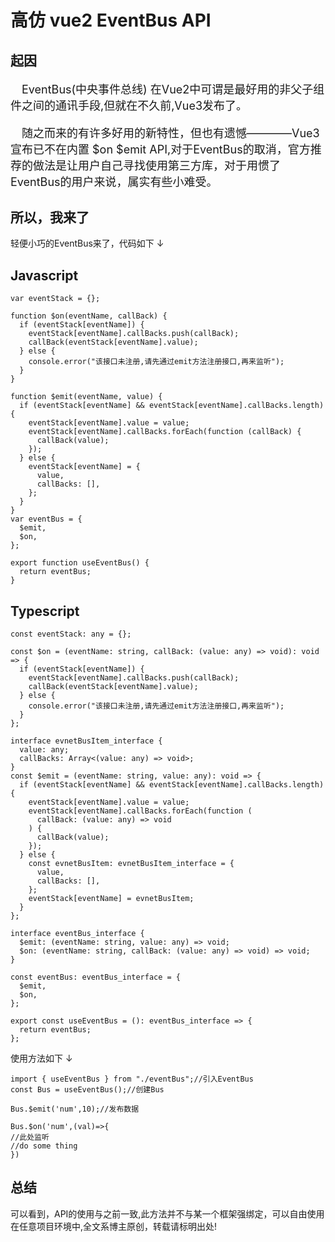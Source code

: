 # <my-title textColor_h="rgb(51, 149, 159)" lineColor="rgb(51, 149, 159)">高仿 vue2 EventBus API</my-title>

## <my-title textColor_h="#ff0062" lineColor="#ff0062">起因</my-title>

<p style="text-indent:1em;font-size:18px;">
EventBus(中央事件总线) 在Vue2中可谓是最好用的非父子组件之间的通讯手段,但就在不久前,Vue3发布了。
</p>
<p style="text-indent:1em;font-size:18px;">
随之而来的有许多好用的新特性，但也有遗憾————Vue3宣布已不在内置 $on $emit API,对于EventBus的取消，官方推荐的做法是让用户自己寻找使用第三方库，对于用惯了EventBus的用户来说，属实有些小难受。
</p>

## <my-title textColor_h="#ff0062" lineColor="#ff0062">所以，我来了</my-title>

<tips type="info">
<template v-slot:title>
小蝣说：
</template>
轻便小巧的EventBus来了，代码如下  ↓
</tips>

## <my-title textColor_h="#00c3ff" lineColor="#00c3ff">Javascript</my-title>

```js:no-line-numbers
var eventStack = {};

function $on(eventName, callBack) {
  if (eventStack[eventName]) {
    eventStack[eventName].callBacks.push(callBack);
    callBack(eventStack[eventName].value);
  } else {
    console.error("该接口未注册,请先通过emit方法注册接口,再来监听");
  }
}

function $emit(eventName, value) {
  if (eventStack[eventName] && eventStack[eventName].callBacks.length) {
    eventStack[eventName].value = value;
    eventStack[eventName].callBacks.forEach(function (callBack) {
      callBack(value);
    });
  } else {
    eventStack[eventName] = {
      value,
      callBacks: [],
    };
  }
}
var eventBus = {
  $emit,
  $on,
};

export function useEventBus() {
  return eventBus;
}
```

## <my-title textColor_h="#09ff00" lineColor="#09ff00">Typescript</my-title>

```ts:no-line-numbers
const eventStack: any = {};

const $on = (eventName: string, callBack: (value: any) => void): void => {
  if (eventStack[eventName]) {
    eventStack[eventName].callBacks.push(callBack);
    callBack(eventStack[eventName].value);
  } else {
    console.error("该接口未注册,请先通过emit方法注册接口,再来监听");
  }
};

interface evnetBusItem_interface {
  value: any;
  callBacks: Array<(value: any) => void>;
}
const $emit = (eventName: string, value: any): void => {
  if (eventStack[eventName] && eventStack[eventName].callBacks.length) {
    eventStack[eventName].value = value;
    eventStack[eventName].callBacks.forEach(function (
      callBack: (value: any) => void
    ) {
      callBack(value);
    });
  } else {
    const evnetBusItem: evnetBusItem_interface = {
      value,
      callBacks: [],
    };
    eventStack[eventName] = evnetBusItem;
  }
};

interface eventBus_interface {
  $emit: (eventName: string, value: any) => void;
  $on: (eventName: string, callBack: (value: any) => void) => void;
}

const eventBus: eventBus_interface = {
  $emit,
  $on,
};

export const useEventBus = (): eventBus_interface => {
  return eventBus;
};
```

<tips type="success">
<template v-slot:title>
小蝣说：
</template>
使用方法如下  ↓
</tips>

```js:no-line-numbers
import { useEventBus } from "./eventBus";//引入EventBus
const Bus = useEventBus();//创建Bus

Bus.$emit('num',10);//发布数据

Bus.$on('num',(val)=>{
//此处监听
//do some thing
})

```

## <my-title textColor_h="#09ff00" lineColor="#09ff00">总结</my-title>

<tips type="warn">
<template v-slot:title>
小蝣说：
</template>
可以看到，API的使用与之前一致,此方法并不与某一个框架强绑定，可以自由使用在任意项目环境中,全文系博主原创，转载请标明出处!
</tips>
<ClientOnly>
<comment/>
</ClientOnly>

<my-code/>
